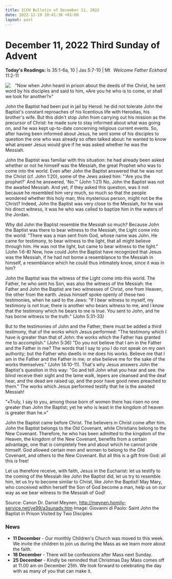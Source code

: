 ```yaml
---
title: ICCH Bulletin of December 11, 2022
date: 2022-12-10 10:41:38 +01:00
layout: post
---
```


# December 11, 2022 Third Sunday of Advent
<span style="float: right"><em>Welcome Father Eckhard</em></span>
**Today's Readings:** Is 35:1-6a, 10 | Jas 5:7-10 | Mt 11:2-11


<img style="float: left; margin-right: 1em;" src="https://upload.wikimedia.org/wikipedia/commons/thumb/e/e8/Giovanni_di_Paolo_-_Saint_John_the_Baptist_in_Prison_Visited_by_Two_Disciples_-_Google_Art_Project.jpg/345px-Giovanni_di_Paolo_-_Saint_John_the_Baptist_in_Prison_Visited_by_Two_Disciples_-_Google_Art_Project.jpg">

"Now when John heard in prison about the deeds of the Christ, he sent word by his disciples and said to him, «Are you he who is to come, or shall we look for another?»"

John the Baptist had been put in jail by Herod:  he did not tolerate John the Baptist's constant reproaches of his licentious life with Herodias, his brother's wife.  But this didn't stop John from carrying out his mission as the precursor of Christ:  he made sure to stay informed about what was going on, and he was kept up-to-date concerning religious current events.  So, after having been informed about Jesus, he sent some of his disciples to question the one who was already so often talked about:  he wanted to know what answer Jesus would give if he was asked whether he was the Messiah.

John the Baptist was familiar with this situation:  he had already been asked whether or not he himself was the Messiah, the great Prophet who was to come into the world.  Even after John the Baptist answered that he was not the Christ (cf. John 1:20), some of the Jews asked him:  "'Are you the prophet?'  And he answered, 'No.'" (John 1:21)  No, John the Baptist was not the awaited Messiah.  And yet, if they asked this question, was it not because he resembled him very much, so much so that the people wondered whether this holy man, this mysterious person, might not be the Christ?  Indeed, John the Baptist was very close to the Messiah, for he was his direct witness, it was he who was called to baptize him in the waters of the Jordan.

Why did John the Baptist resemble the Messiah so much?  Because John the Baptist was there to bear witness to the Messiah, the Light come into the world:  "There was a man sent from God, whose name was John. He came for testimony, to bear witness to the light, that all might believe through him. He was not the light, but came to bear witness to the light." (John 1:6-8)  Now, how could John the Baptist have recognized that Jesus was the Messiah, if he had not borne a resemblance to the Messiah in himself, a resemblance which he could thus intimately know, since it was in him?

John the Baptist was the witness of the Light come into this world.  The Father, he who sent his Son, was also the witness of the Messiah:  the Father and John the Baptist are two witnesses of Christ, one from Heaven, the other from the earth.  Jesus himself spoke openly of these two testimonies, when he said to the Jews:  "If I bear witness to myself, my testimony is not true;  there is another who bears witness to me, and I know that the testimony which he bears to me is true.  You sent to John, and he has borne witness to the truth." (John 5:31-33)

But to the testimonies of John and the Father, there must be added a third testimony, that of the works which Jesus performed:  "The testimony which I have is greater than that of John:  the works which the Father has granted me to accomplish." (John 5:36) "Do you not believe that I am in the Father and the Father in me? The words that I say to you I do not speak on my own authority; but the Father who dwells in me does his works.  Believe me that I am in the Father and the Father in me; or else believe me for the sake of the works themselves." (John 14:10-11).  That's why Jesus answers John the Baptist's question in this way:  "Go and tell John what you hear and see:  the blind receive their sight and the lame walk, lepers are cleansed and the deaf hear, and the dead are raised up, and the poor have good news preached to them."  The works which Jesus performed testify that he is the awaited Messiah!

"«Truly, I say to you, among those born of women there has risen no one greater than John the Baptist; yet he who is least in the kingdom of heaven is greater than he.»"

John the Baptist came before Christ.  The believers in Christ come after him.  John the Baptist belongs to the Old Covenant, while Christians belong to the New Covenant.  Therefore, he who has been admitted to the kingdom of the Heaven, the kingdom of the New Covenant, benefits from a certain advantage, one that is completely free and about which he cannot pride himself.  God allowed certain men and women to belong to the Old Covenant, and others to the New Covenant.  But all this is a gift from God: all this is free!

Let us therefore receive, with faith, Jesus in the Eucharist:  let us testify to the coming of the Messiah like John the Baptist did, let us try to resemble him, let us try to become similar to Christ, like John the Baptist!  May Mary, who conceived within herself the Son of God become a man, help us on our way as we bear witness to the Messiah of God!

Source: Canon Dr. Daniel Meynen, http://meynen.homily-service.net/ye99/a3sunadv.htm
Image: Giovanni di Paolo: Saint John the Baptist in Prison Visited by Two Disciples

### News 

* **11 December** - Our monthly Children's Church was moved to this week. We invite the children to join us during the Mass as we learn more about the faith.
* **18 December** - There will be confessions after Mass next Sunday.
* **25 December** - Kindly be reminded that Christmas Day Mass comes off at 11.00 am on December 25th. We look forward to celebrating the day with as many of you that can make it.
